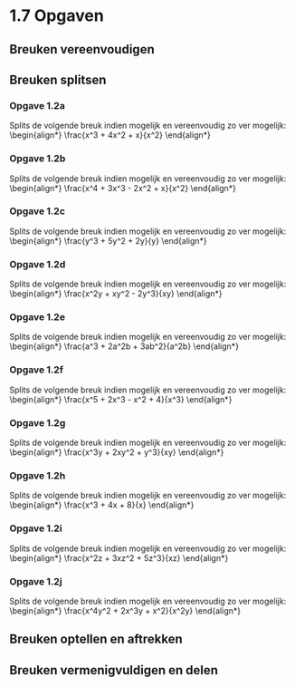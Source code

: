 # 1.7 Opgaven

## Breuken vereenvoudigen




## Breuken splitsen

### Opgave 1.2a

Splits de volgende breuk indien mogelijk en vereenvoudig zo ver mogelijk:
\begin{align*}
\frac{x^3 + 4x^2 + x}{x^2}
\end{align*}

### Opgave 1.2b

Splits de volgende breuk indien mogelijk en vereenvoudig zo ver mogelijk:
\begin{align*}
\frac{x^4 + 3x^3 - 2x^2 + x}{x^2}
\end{align*}

### Opgave 1.2c

Splits de volgende breuk indien mogelijk en vereenvoudig zo ver mogelijk:
\begin{align*}
\frac{y^3 + 5y^2 + 2y}{y}
\end{align*}

### Opgave 1.2d

Splits de volgende breuk indien mogelijk en vereenvoudig zo ver mogelijk:
\begin{align*}
\frac{x^2y + xy^2 - 2y^3}{xy}
\end{align*}

### Opgave 1.2e

Splits de volgende breuk indien mogelijk en vereenvoudig zo ver mogelijk:
\begin{align*}
\frac{a^3 + 2a^2b + 3ab^2}{a^2b}
\end{align*}

### Opgave 1.2f

Splits de volgende breuk indien mogelijk en vereenvoudig zo ver mogelijk:
\begin{align*}
\frac{x^5 + 2x^3 - x^2 + 4}{x^3}
\end{align*}

### Opgave 1.2g

Splits de volgende breuk indien mogelijk en vereenvoudig zo ver mogelijk:
\begin{align*}
\frac{x^3y + 2xy^2 + y^3}{xy}
\end{align*}

### Opgave 1.2h

Splits de volgende breuk indien mogelijk en vereenvoudig zo ver mogelijk:
\begin{align*}
\frac{x^3 + 4x + 8}{x}
\end{align*}

### Opgave 1.2i

Splits de volgende breuk indien mogelijk en vereenvoudig zo ver mogelijk:
\begin{align*}
\frac{x^2z + 3xz^2 + 5z^3}{xz}
\end{align*}

### Opgave 1.2j

Splits de volgende breuk indien mogelijk en vereenvoudig zo ver mogelijk:
\begin{align*}
\frac{x^4y^2 + 2x^3y + x^2}{x^2y}
\end{align*}

## Breuken optellen en aftrekken

## Breuken vermenigvuldigen en delen
